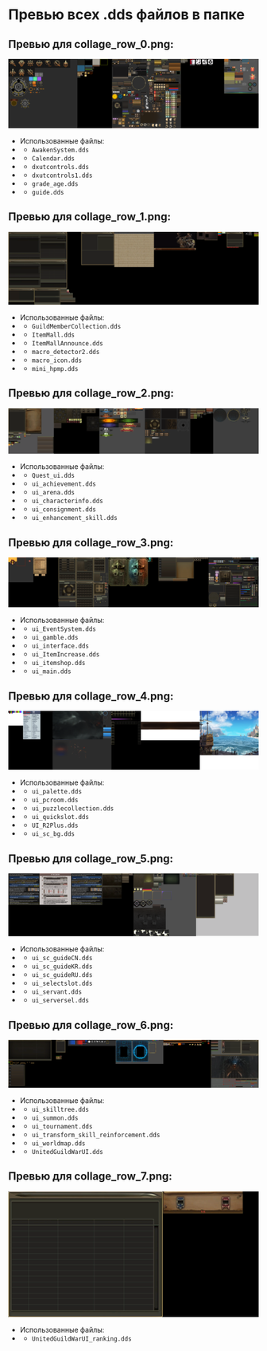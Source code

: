# Превью всех .dds файлов в папке
## Превью для collage_row_0.png:
![collage_row_0.png](collage_row_0.png)
- Использованные файлы:
- - ``` AwakenSystem.dds ```
- - ``` Calendar.dds ```
- - ``` dxutcontrols.dds ```
- - ``` dxutcontrols1.dds ```
- - ``` grade_age.dds ```
- - ``` guide.dds ```
## Превью для collage_row_1.png:
![collage_row_1.png](collage_row_1.png)
- Использованные файлы:
- - ``` GuildMemberCollection.dds ```
- - ``` ItemMall.dds ```
- - ``` ItemMallAnnounce.dds ```
- - ``` macro_detector2.dds ```
- - ``` macro_icon.dds ```
- - ``` mini_hpmp.dds ```
## Превью для collage_row_2.png:
![collage_row_2.png](collage_row_2.png)
- Использованные файлы:
- - ``` Quest_ui.dds ```
- - ``` ui_achievement.dds ```
- - ``` ui_arena.dds ```
- - ``` ui_characterinfo.dds ```
- - ``` ui_consignment.dds ```
- - ``` ui_enhancement_skill.dds ```
## Превью для collage_row_3.png:
![collage_row_3.png](collage_row_3.png)
- Использованные файлы:
- - ``` ui_EventSystem.dds ```
- - ``` ui_gamble.dds ```
- - ``` ui_interface.dds ```
- - ``` ui_ItemIncrease.dds ```
- - ``` ui_itemshop.dds ```
- - ``` ui_main.dds ```
## Превью для collage_row_4.png:
![collage_row_4.png](collage_row_4.png)
- Использованные файлы:
- - ``` ui_palette.dds ```
- - ``` ui_pcroom.dds ```
- - ``` ui_puzzlecollection.dds ```
- - ``` ui_quickslot.dds ```
- - ``` UI_R2Plus.dds ```
- - ``` ui_sc_bg.dds ```
## Превью для collage_row_5.png:
![collage_row_5.png](collage_row_5.png)
- Использованные файлы:
- - ``` ui_sc_guideCN.dds ```
- - ``` ui_sc_guideKR.dds ```
- - ``` ui_sc_guideRU.dds ```
- - ``` ui_selectslot.dds ```
- - ``` ui_servant.dds ```
- - ``` ui_serversel.dds ```
## Превью для collage_row_6.png:
![collage_row_6.png](collage_row_6.png)
- Использованные файлы:
- - ``` ui_skilltree.dds ```
- - ``` ui_summon.dds ```
- - ``` ui_tournament.dds ```
- - ``` ui_transform_skill_reinforcement.dds ```
- - ``` ui_worldmap.dds ```
- - ``` UnitedGuildWarUI.dds ```
## Превью для collage_row_7.png:
![collage_row_7.png](collage_row_7.png)
- Использованные файлы:
- - ``` UnitedGuildWarUI_ranking.dds ```
